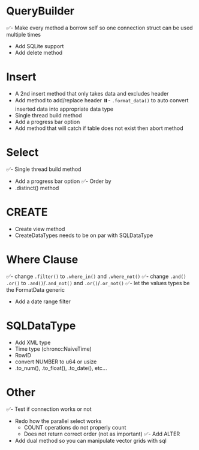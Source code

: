 # QueryBuilder
✅- Make every method a borrow self so one connection struct can be used multiple times
- Add SQLite support
- Add delete method

# Insert
- A 2nd insert method that only takes data and excludes header
- Add method to add/replace header
⏸️- `.format_data()` to auto convert inserted data into appropriate data type
- Single thread build method
- Add a progress bar option
- Add method that will catch if table does not exist then abort method

# Select 
✅- Single thread build method
- Add a progress bar option
✅- Order by
- .distinct() method

# CREATE
- Create view method
- CreateDataTypes needs to be on par with SQLDataType

# Where Clause
✅- change `.filter()` to `.where_in()` and `.where_not()`
✅- change `.and()` `.or()` to  `.and()`/`.and_not()` and `.or()`/`.or_not()`
✅- let the values types be the FormatData generic
- Add a date range filter

# SQLDataType
- Add XML type
- Time type (chrono::NaiveTime)
- RowID
- convert NUMBER to u64 or usize
- .to_num(), .to_float(), .to_date(), etc...

# Other
✅- Test if connection works or not
- Redo how the parallel select works
    - COUNT operations do not properly count
    - Does not return correct order (not as important)
✅- Add ALTER
- Add dual method so you can manipulate vector grids with sql